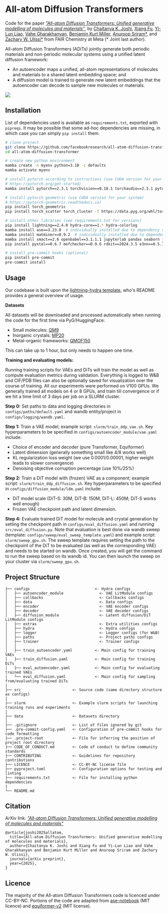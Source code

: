 # All-atom Diffusion Transformers

Code for the paper [*"All-atom Diffusion Transformers: Unified generative modelling of molecules and materials"*](https://www.arxiv.org/abs/2503.03965), by [Chaitanya K. Joshi](https://www.chaitjo.com/), [Xiang Fu](https://xiangfu.co/), [Yi-Lun Liao](https://www.linkedin.com/in/yilunliao), [Vahe Gharakhanyan](https://gvahe.github.io/), [Benjamin Kurt Miller](https://www.mathben.com/), [Anuroop Sriram*](https://anuroopsriram.com/), and [Zachary W. Ulissi*](https://zulissi.github.io/) from FAIR Chemistry at Meta (* Joint last author).

All-atom Diffusion Transformers (ADiTs) jointly generate both periodic materials and non-periodic molecular systems using a unified latent diffusion framework:
- An autoencoder maps a unified, all-atom representations of molecules and materials to a shared latent embedding space; and
- A diffusion model is trained to generate new latent embeddings that the autoencoder can decode to sample new molecules or materials.

![](ADiT.png)

## Installation

List of dependencies used is available as `requirements.txt`, exported with `pipreqs`.
It may be possible that some ad-hoc dependencies are missing, in which case you can simply `pip install` them.

```bash
# clone project
git clone https://github.com/facebookresearch/all-atom-diffusion-transformer
cd all-atom-diffusion-transformer

# create new python environment
mamba create -n myenv python=3.10 -c defaults
mamba activate myenv

# install pytorch according to instructions (use CUDA version for your system)
# https://pytorch.org/get-started/
mamba install pytorch==2.3.1 torchvision==0.18.1 torchaudio==2.3.1 pytorch-cuda=12.1 -c pytorch -c nvidia -c defaults

# install pytorch geometric (use CUDA version for your system)
# https://pytorch-geometric.readthedocs.io/
pip install torch_geometric
pip install torch_scatter torch_cluster -f https://data.pyg.org/whl/torch-2.3.0+cu121.html

# install other libraries (see requirements.txt for versions)
pip install lightning==2.4.0 hydra-core==1.* hydra-colorlog
mamba install ase==3.23.0  # individually installed due to dependency conflict
mamba install matminer==0.9.2  # individually installed due to dependency conflict
mamba install smact==2.6 openbabel==3.1.1.1 jupyterlab pandas seaborn joblib yaml -c conda-forge
pip install pyxtal==0.6.7 mofchecker==0.9.6 rdkit==2024.3.5 e3nn==0.5.1 posebusters==0.3.1 download==0.3.5 ipdb wandb rootutils rich pathos p-tqdm einops svgwrite cairosvg reportlab lmdb torchdiffeq huggingface_hub

# install pre-commit hooks (optional)
pip install pre-commit
pre-commit install
```

## Usage

Our codebase is built upon the [lightning-hydra template](https://github.com/ashleve/lightning-hydra-template/), who's README provides a general overview of usage.

**Datasets**

All datasets will be downloaded and processed automatically when running the code for the first time via PyG/HuggingFace:
- Small molecules: [QM9](https://pytorch-geometric.readthedocs.io/en/latest/generated/torch_geometric.datasets.QM9.html)
- Inorganic crystals: [MP20](https://huggingface.co/datasets/chaitjo/MP20_ADiT)
- Metal-organic frameworks: [QMOF150](https://huggingface.co/datasets/chaitjo/QMOF150_ADiT)

This can take up to 1 hour, but only needs to happen one time.

**Training and evaluating models:**

Running training scripts for VAEs and DiTs will train the model as well as compute evaluation metrics during validation.
Everything is logged to W&B and CIF/PDB files can also be optionally saved for visualization over the course of training.
All our experiments were performed on V100 GPUs. We generally trained all models on 4 or 8 GPUs, and train till convergence or if we hit a time limit of 3 days per job on a SLURM cluster.

**Step 0:** Set paths to data and logging directories in `configs/paths/default.yaml` and wandb entity/project in `configs/logging/wandb.yaml`.

**Step 1:** Train a VAE model; example script: `slurm/train_ddp_vae.sh`. Key hyperparameters to be specified in `configs/autoencoder_module/vae.yaml` include:

- Choice of encoder and decoder (pure Transformer, Equiformer)
- Latent dimension (generally something small like 4/8 works well)
- KL regularization loss weight (we use 0.0001/0.00001, higher weight leads to slower convergence)
- Denoising objective corruption percentage (use 10%/25%)

**Step 2:** Train a DiT model with (frozen) VAE as a component; example script: `slurm/train_ddp_diffusion.sh`. Key hyperparameters to be specified in `configs/diffusion_module/ldm.yaml` include:

- DiT model scale (DiT-S: 30M, DiT-B: 150M, DiT-L: 450M; DiT-S works well enough)
- Frozen VAE checkpoint path and latent dimension.

**Step 4:** Evaluate trained DiT model for molecule and crystal generation by setting the checkpoint path in `configs/eval_diffusion.yaml` and running `src/eval_diffusion.py`.
Note that evaluation is best done via wandb sweep (template: `configs/sweep/eval_sweep_template.yaml`) and example script: `slurm/sweep_gpu.sh`. The sweep template requires setting the path to the checkpoint of the DiT to be evaluated (as well as the corresponding VAE) and needs to be started on wandb. Once created, you will get the command to run the sweep based on its wandb id. You can then launch the sweep on your cluster via `slurm/sweep_gpu.sh`.

## Project Structure

```
├── configs                             <- Hydra configs
│   ├── autoencoder_module                <- VAE LitModule configs
│   ├── callbacks                         <- Callbacks configs
│   ├── data                              <- Data configs
│   ├── encoder                           <- VAE encoder configs
│   ├── decoder                           <- VAE decoder configs
│   ├── diffusion_module                  <- Latent diffusion/DiT LitModule configs
│   ├── extras                            <- Extra utilities configs
│   ├── hydra                             <- Hydra configs
│   ├── logger                            <- Logger configs (for W&B)
│   ├── paths                             <- Project paths configs
│   ├── trainer                           <- Trainer configs
│   │
│   ├── train_autoencoder.yaml          <- Main config for training VAEs
│   ├── train_diffusion.yaml            <- Main config for training DiTs
│   ├── eval_autoencoder.yaml           <- Main config for evaluating trained VAEs
│   └── eval_diffusion.yaml             <- Main config for sampling from/evaluating trained DiTs
|
├── src                       <- Source code (same directory structure as configs)
|
├── slurm                     <- Example slurm scripts for launching training runs and experiments
│
├── data                      <- Datasets directory
│
├── .gitignore                <- List of files ignored by git
├── .pre-commit-config.yaml   <- Configuration of pre-commit hooks for code formatting
├── .project-root             <- File for inferring the position of project root directory
├── CODE_OF_CONDUCT.md        <- Code of conduct to define community standards
├── CONTRIBUTING              <- Guidelines for repository contributions
├── LICENCE                   <- CC-BY-NC license file
├── pyproject.toml            <- Configuration options for testing and linting
├── requirements.txt          <- File for installing python dependencies
|
└── README.md
```

## Citation

ArXiv link: [*"All-atom Diffusion Transformers: Unified generative modelling of molecules and materials"*](https://www.arxiv.org/abs/2503.03965)

```
@article{joshi2025allatom,
  title={All-atom Diffusion Transformers: Unified generative modelling of molecules and materials},
  author={Chaitanya K. Joshi and Xiang Fu and Yi-Lun Liao and Vahe Gharakhanyan and Benjamin Kurt Miller and Anuroop Sriram and Zachary W. Ulissi},
  journal={arXiv preprint},
  year={2025},
}
```

## Licence

The majority of the All-atom Diffusion Transformers code is licenced under CC-BY-NC.
Portions of the code are adapted from [ase-notebook](https://github.com/chrisjsewell/ase-notebook/) (MIT licence) and [equiformer-v2](https://github.com/atomicarchitects/equiformer_v2/) (MIT license).
